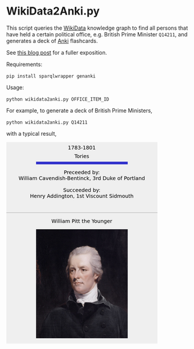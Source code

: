 # WikiData2Anki.py

This script queries the [WikiData](https://query.wikidata.org/) knowledge graph
to find all persons that have held a certain political office, e.g. British
Prime Minister `Q14211`, and generates a deck of
[Anki](https://apps.ankiweb.net/) flashcards.

See [this blog post](https://jb753.user.srcf.net/wikidata2anki) for a fuller
exposition.

Requirements:
```
pip install sparqlwrapper genanki
```

Usage:
```
python wikidata2anki.py OFFICE_ITEM_ID
```

For example, to generate a deck of British Prime Ministers,

```
python wikidata2anki.py Q14211
```

with a typical result,

![](example.png)
